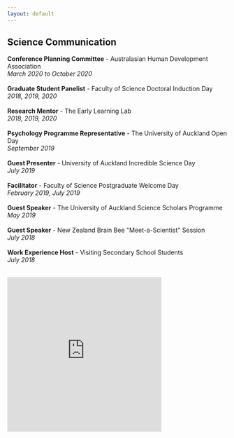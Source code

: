 ```yaml
---
layout: default
---
```


## Science Communication 
**Conference Planning Committee** - Australasian Human Development Association <br>
*March 2020 to October 2020*
<br>
<br>
**Graduate Student Panelist** - Faculty of Science Doctoral Induction Day <br>
*2018, 2019, 2020*
<br>
<br>
**Research Mentor** - The Early Learning Lab <br>
*2018, 2019, 2020*
<br>
<br>
**Psychology Programme Representative** - The University of Auckland Open Day <br>
*September 2019*
<br>
<br>
**Guest Presenter** - University of Auckland Incredible Science Day <br>
*July 2019*
<br>
<br>
**Facilitator** - Faculty of Science Postgraduate Welcome Day <br>
*February 2019, July 2019*
<br>
<br>
**Guest Speaker** - The University of Auckland Science Scholars Programme <br>
*May 2019*
<br>
<br>
**Guest Speaker** - New Zealand Brain Bee "Meet-a-Scientist" Session <br>
*July 2018*
<br>
<br>
**Work Experience Host** - Visiting Secondary School Students <br>
*July 2018*

<br>
<div style="width:100%;height:0;padding-bottom:100%;position:relative;"><iframe src="https://giphy.com/embed/YsC5SHvGX6PIue7IH4" width="70%" height="70%" style="position:absolute" frameBorder="0" class="giphy-embed" allowFullScreen></iframe></div><p>
